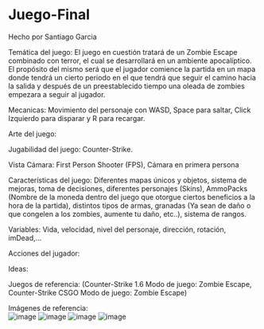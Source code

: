 # Juego-Final
Hecho por Santiago Garcia


Temática del juego: El juego en cuestión tratará de un Zombie Escape combinado con terror, el cual se desarrollará en un ambiente apocalíptico. El propósito del mismo será que el jugador comience la partida en un mapa donde tendrá un cierto periodo en el que tendrá que seguir el camino hacia la salida y después de un preestablecido tiempo una oleada de zombies empezara a seguir al jugador.


Mecanicas: Movimiento del personaje con WASD, Space para saltar, Click Izquierdo para disparar y R para recargar.


Arte del juego: 


Jugabilidad del juego: Counter-Strike.


Vista Cámara: First Person Shooter (FPS), Cámara en primera persona


Características del juego: Diferentes mapas únicos y objetos, sistema de mejoras, toma de decisiones, diferentes personajes (Skins), AmmoPacks (Nombre de la moneda dentro del juego que otorgue ciertos beneficios a la hora de la partida), distintos tipos de armas, granadas (Ya sean de daño o que congelen a los zombies, aumente tu daño, etc..), sistema de rangos.


Variables: Vida, velocidad, nivel del personaje, dirección, rotación, imDead,...


Acciones del jugador:


Ideas: 


Juegos de referencia: (Counter-Strike 1.6 Modo de juego: Zombie Escape, Counter-Strike CSGO Modo de juego: Zombie Escape)


Imágenes de referencia:  
![image](https://user-images.githubusercontent.com/108006771/200468540-b5de8151-953d-4ca9-a679-ef6a489f442c.png)
![image](https://user-images.githubusercontent.com/108006771/200468560-4f6c067b-e5c5-4708-8c30-59f7b5b53c0a.png)
![image](https://user-images.githubusercontent.com/108006771/200468580-175f9704-19c8-4603-aed1-9ab7303762e2.png)
![image](https://user-images.githubusercontent.com/108006771/200468605-472c0d61-1a73-4de5-882e-35cf9ca2576d.png)

  

